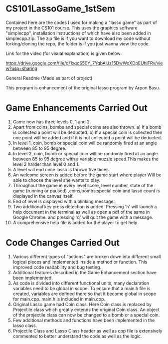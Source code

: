# CS101LassoGame_1stSem
Contained here are the codes I used for making a "lasso game" as part of my project in the CS101 course. This uses the graphics software "simplecpp", installation instructions of which have also been added in simplecpp.zip.
The zip file is if you want to download my code without forking/cloning the repo, the folder is if you just wanna view the code.

Link for the video (for visual explanation) is given below:

https://drive.google.com/file/d/1xqcS50Y_7YqbAiJz15DwWoXDpEUhjFRv/view?usp=sharing


General Readme (Made as part of project)

This program is enhancement of the original lasso program by Arpon Basu.

Game Enhancements Carried Out
===========================
1) Game now has three levels 0, 1 and 2.
2) Apart from coins, bombs and special coins are also thrown.
   a) If a bomb is collected a point will be deducted.
   b) If a special coin is collected then one point will be added and if
      it is not collected a point will be deducted.
3) In level 1, coin, bomb or special coin will be randomly fired at an angle
   between 85 to 95 degree.
4) In level 2, coin, bomb or special coin will be randomly fired at an angle
   between 85 to 95 degree with a variable muzzle speed.This makes the level 2
   harder than level 0 and 1.
5) A level will end once lasso is thrown five times.
6) An welcome screen is added before the game start where player Will
   be able to choose the level she wants to play.
7) Throughout the game in every level score, level number, state of the game (running or paused)
   ,coins,bombs,special coin and lasso count is displayed in the canvas itself.
8) End of level is displayed with a blinking message.
9) Two additional key press detection is added. Pressing 'h' will launch
   a help document in the terminal as well as open a pdf of the same in Google Chrome.
    and pressing 'q' will quit the game with a message.
10) A comprehensive help file is added for the player to get help.


Code Changes Carried Out
===========================

1) Various different types of "actions" are broken down into different
   small logical pieces and implemented inside a method or function.
   This improved code readability and bug testing.
2) Additional features described in the Game Enhancement section
   have been implemented.
3) As code is divided into different functional units, many
   declaration variables need to be global in scope. To ensure
   that a main.h file is created, variables are defined there
   so that it become global in scope for main.cpp. main.h
   is included in main.cpp.
4) Original Lasso game had Coin class. Here Coin class is replaced
   by Projectile class which greatly extends the original Coin class.
   An object of the projectile class can now be changed to a bomb or
   a special coin.
5) Few additional methods and functions have been implemented in the lasso class.
6) Projectile Class and Lasso Class header as well as cpp file is extensively commented 
   to better understand the code as well as the logic.

